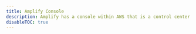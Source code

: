 ```yaml
---
title: Amplify Console
description: Amplify has a console within AWS that is a control center for your full-stack app.
disableTOC: true
---
```


